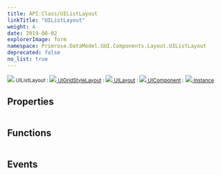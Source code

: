 ```yaml
---
title: API:Class/UIListLayout
linkTitle: "UIListLayout"
weight: 4
date: 2019-08-02
explorerImage: form
namespace: Primrose.DataModel.GUI.Components.Layout.UIListLayout
deprecated: false
no_list: true
---
```

<small class="inheritance">
<span class="" href="/docs/api-reference/Class/UIListLayout"><img src="/icons/silk/form.png"/>&nbsp;UIListLayout</span>&nbsp;:&nbsp;<a class="" href="/docs/api-reference/Class/UIGridStyleLayout"><img src="/icons/silk/form.png"/>&nbsp;UIGridStyleLayout</a>&nbsp;:&nbsp;<a class="" href="/docs/api-reference/Class/UILayout"><img src="/icons/silk/form.png"/>&nbsp;UILayout</a>&nbsp;:&nbsp;<a class="" href="/docs/api-reference/Class/UIComponent"><img src="/icons/silk/form.png"/>&nbsp;UIComponent</a>&nbsp;:&nbsp;<a class="" href="/docs/api-reference/Class/Instance"><img src="/icons/silk/default.png"/>&nbsp;Instance</a></small>
 
## Properties
 
<table class="studiohide">
<tbody>
</tbody>
</table>
 
## Functions
 
<table class="studiohide">
<tbody>
</tbody>
</table>
 
## Events
 
<table class="studiohide">
<tbody>
</tbody>
</table>
<b>
</b>
<div class="inheritors">
<ul class="root">
</ul>
</div>
